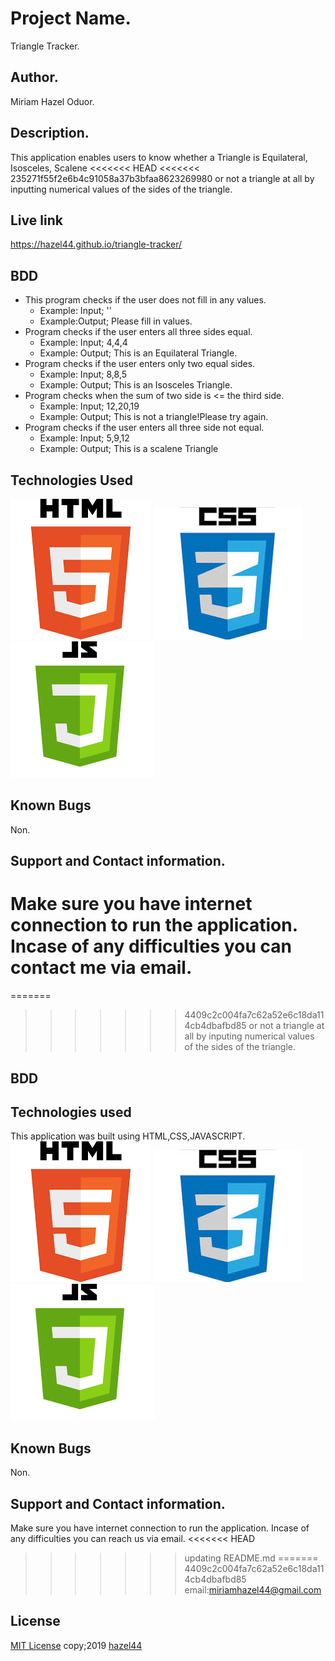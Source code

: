 # Project Name.
Triangle Tracker.
## Author.
Miriam Hazel Oduor.
## Description.
This application enables users to know whether a Triangle is Equilateral, Isosceles, Scalene
<<<<<<< HEAD
<<<<<<< 235271f55f2e6b4c91058a37b3bfaa8623269980
or not a triangle at all by inputting numerical values of the sides of the triangle.
## Live link
https://hazel44.github.io/triangle-tracker/
## BDD
* This program checks if the user does not fill in any values.
  * Example: Input; ''
  * Example:Output; Please fill in values.
* Program checks if the user enters all three sides equal.
  * Example: Input; 4,4,4
  * Example: Output; This is an Equilateral Triangle.  
* Program checks if the user enters only two equal sides.
  * Example: Input; 8,8,5  
  * Example: Output;  This is an Isosceles Triangle.
* Program checks when the sum of two side is <= the third side.
  * Example: Input; 12,20,19
  * Example: Output; This is not a triangle!Please try again.
* Program checks if the user enters all three side not equal.
  * Example: Input; 5,9,12
  * Example: Output; This is a scalene Triangle
## Technologies Used
<img src="images/html.jpeg"> <img src="images/css.jpeg"> <img src="images/js.jpeg">
## Known Bugs
Non.
## Support and Contact information.
Make sure you have internet connection to run the application.
Incase of any difficulties you can contact me via email.
=======
=======
>>>>>>> 4409c2c004fa7c62a52e6c18da114cb4dbafbd85
or not a triangle at all by inputing numerical values of the sides of the triangle.
## BDD



## Technologies used
This application was built using HTML,CSS,JAVASCRIPT.
<img src="images/html.jpeg"> <img src="images/css.jpeg"> <img src="images/js.jpeg">

## Known Bugs
Non.

## Support and Contact information.
Make sure you have internet connection to run the application.
Incase of any difficulties you can reach us via email.
<<<<<<< HEAD
>>>>>>> updating README.md
=======
>>>>>>> 4409c2c004fa7c62a52e6c18da114cb4dbafbd85
email:miriamhazel44@gmail.com
## License
[MIT License](https://choosealicense.com/licenses/mit/#) copy;2019 [hazel44](https://github.com/hazel44/)
